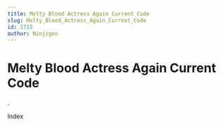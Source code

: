 ```yaml
---
title: Melty Blood Actress Again Current Code
slug: Melty_Blood_Actress_Again_Current_Code
id: 1715
author: Ninjigen
---
```


# Melty Blood Actress Again Current Code

.

Index
